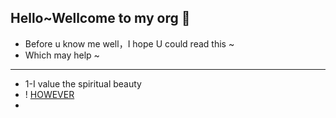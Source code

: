 ## Hello~Wellcome to my org 🌼

- Before u know me well，I hope U could read this ~
- Which may help ~

****
- 1-I value the spiritual beauty
- ! [HOWEVER](https://github.com/assets/1.jpg)
- 